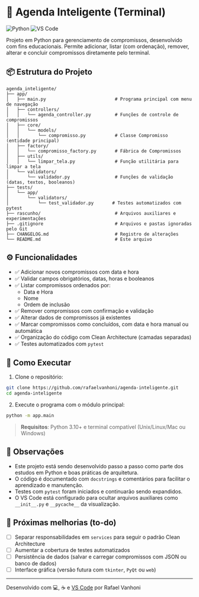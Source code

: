 # 🧠 Agenda Inteligente (Terminal)

![Python](https://img.shields.io/badge/Python-3.10+-blue?logo=python)
![VS Code](https://img.shields.io/badge/Editor-VSCode-blue?logo=visualstudiocode)

Projeto em Python para gerenciamento de compromissos, desenvolvido com fins educacionais. Permite adicionar, listar (com ordenação), remover, alterar e concluir compromissos diretamente pelo terminal.

## 📦 Estrutura do Projeto

```
agenda_inteligente/
├── app/
│   ├── main.py                          # Programa principal com menu de navegação
│   ├── controllers/
│   │   └── agenda_controller.py         # Funções de controle de compromissos
│   ├── core/
│   │   └── models/
│   │       └── compromisso.py           # Classe Compromisso (entidade principal)
│   ├── factory/
│   │   └── compromisso_factory.py       # Fábrica de Compromissos
│   ├── utils/
│   │   └── limpar_tela.py               # Função utilitária para limpar a tela
│   └── validators/
│       └── validador.py                 # Funções de validação (datas, textos, booleanos)
├── tests/
│   └── app/
│       └── validators/
│           └── test_validador.py       # Testes automatizados com pytest
├── rascunho/                            # Arquivos auxiliares e experimentações
├── .gitignore                           # Arquivos e pastas ignoradas pelo Git
├── CHANGELOG.md                         # Registro de alterações
└── README.md                            # Este arquivo
```

## ⚙️ Funcionalidades

- ✅ Adicionar novos compromissos com data e hora
- ✅ Validar campos obrigatórios, datas, horas e booleanos
- ✅ Listar compromissos ordenados por:
  - Data e Hora
  - Nome
  - Ordem de inclusão
- ✅ Remover compromissos com confirmação e validação
- ✅ Alterar dados de compromissos já existentes
- ✅ Marcar compromissos como concluídos, com data e hora manual ou automática
- ✅ Organização do código com Clean Architecture (camadas separadas)
- ✅ Testes automatizados com `pytest`

## 🚀 Como Executar

1. Clone o repositório:

```bash
git clone https://github.com/rafaelvanhoni/agenda-inteligente.git
cd agenda-inteligente
```

2. Execute o programa com o módulo principal:

```bash
python -m app.main
```

> **Requisitos**: Python 3.10+ e terminal compatível (Unix/Linux/Mac ou Windows)

## 📝 Observações

- Este projeto está sendo desenvolvido passo a passo como parte dos estudos em Python e boas práticas de arquitetura.
- O código é documentado com `docstrings` e comentários para facilitar o aprendizado e manutenção.
- Testes com `pytest` foram iniciados e continuarão sendo expandidos.
- O VS Code está configurado para ocultar arquivos auxiliares como `__init__.py` e `__pycache__` da visualização.

## 📅 Próximas melhorias (to-do)

- [ ] Separar responsabilidades em `services` para seguir o padrão Clean Architecture
- [ ] Aumentar a cobertura de testes automatizados
- [ ] Persistência de dados (salvar e carregar compromissos com JSON ou banco de dados)
- [ ] Interface gráfica (versão futura com `tkinter`, `PyQt` ou `web`)

---

Desenvolvido com 💻, ☕ e [VS Code](https://code.visualstudio.com/) por Rafael Vanhoni
